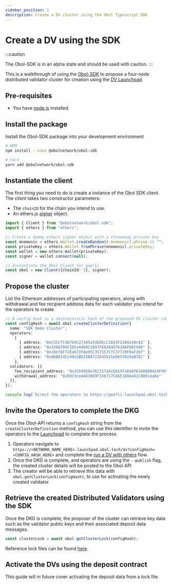 ```yaml
---
sidebar_position: 1
description: Create a DV cluster using the Obol Typescript SDK
---
```


# Create a DV using the SDK

:::caution

The Obol-SDK is in an alpha state and should be used with caution.
:::

This is a walkthrough of using the [Obol-SDK](https://www.npmjs.com/package/@obolnetwork/obol-sdk) to propose a four-node distributed validator cluster for creation using the [DV Launchpad](../../../dvl/intro.md). 

## Pre-requisites

- You have [node.js](https://nodejs.org/en) installed.

## Install the package

Install the Obol-SDK package into your development environment

```bash
# NPM
npm install --save @obolnetwork/obol-sdk

# Yarn
yarn add @obolnetwork/obol-sdk
```

## Instantiate the client

The first thing you need to do is create a instance of the Obol SDK client. The client takes two constructor parameters:

- The `chainID` for the chain you intend to use.
- An ethers.js [signer](https://docs.ethers.org/v6/api/providers/#Signer-signTypedData) object.


```ts
import { Client } from "@obolnetwork/obol-sdk";
import { ethers } from "ethers";

// Create a dummy ethers signer object with a throwaway private key
const mnemonic = ethers.Wallet.createRandom().mnemonic?.phrase || "";
const privateKey = ethers.Wallet.fromPhrase(mnemonic).privateKey;
const wallet = new ethers.Wallet(privateKey);
const signer = wallet.connect(null);

// Instantiate the Obol Client for goerli 
const obol = new Client({chainId: 5}, signer);
```

## Propose the cluster

List the Ethereum addresses of participating operators, along with withdrawal and fee recipient address data for each validator you intend for the operators to create.

```ts
// A config hash is a deterministic hash of the proposed DV cluster configuration
const configHash = await obol.createClusterDefinition({
  name: "SDK Demo Cluster",
  operators:
    [
      { address: "0xC35CfCd67b9C27345a54EDEcC1033F2284148c81" },
      { address: "0x33807D6F1DCe44b9C599fFE03640762A6F08C496" },
      { address: "0xc6e76F72Ea672FAe05C357157CfC37720F0aF26f" },
      { address: "0x86B8145c98e5BD25BA722645b15eD65f024a87EC" }
    ],
  validators: [{
    fee_recipient_address: "0x3CD4958e76C317abcEA19faDd076348808424F99",
    withdrawal_address: "0xE0C5ceA4D3869F156717C66E188Ae81C80914a6e"
  }],
});

console.log(`Direct the operators to https://goerli.launchpad.obol.tech/dv?configHash=${configHash} to complete the key generation process`)
```

## Invite the Operators to complete the DKG

Once the Obol-API returns a `configHash` string from the `createClusterDefinition` method, you can use this identifier to invite the operators to the [Launchpad](../../../dvl/intro.md) to complete the process

1. Operators navigate to `https://<NETWORK_NAME_HERE>.launchpad.obol.tech/dv?configHash=<CONFIG_HASH_HERE>` and complete the [run a DV with others](../group/quickstart-group-operator.md) flow.
1. Once the DKG is complete, and operators are using the `--publish` flag, the created cluster details will be posted to the Obol API
1. The creator will be able to retrieve this data with `obol.getClusterLock(configHash)`, to use for activating the newly created validator. 

## Retrieve the created Distributed Validators using the SDK

Once the DKG is complete, the proposer of the cluster can retrieve key data such as the validator public keys and their associated deposit data messages. 

```js
const clusterLock = await obol.getClusterLock(configHash);
```

Reference lock files can be found [here](https://github.com/ObolNetwork/charon/tree/main/cluster/testdata). 

## Activate the DVs using the deposit contract

This guide will in future cover activating the deposit data from a lock file.